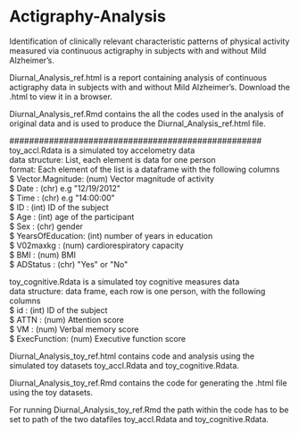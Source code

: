 # Actigraphy-Analysis
Identification of clinically relevant characteristic patterns of physical activity measured via continuous actigraphy in subjects with and without Mild Alzheimer’s.

Diurnal_Analysis_ref.html is a report containing analysis of continuous actigraphy data in subjects with and without Mild Alzheimer’s. Download the .html to view it in a browser.

Diurnal_Analysis_ref.Rmd contains the all the codes used in the analysis of original data and is used to produce the Diurnal_Analysis_ref.html file.

###################################################\
toy_accl.Rdata is a simulated toy accelometry data\
data structure: List, each element is data for one person\
format: Each element of the list is a dataframe with the following columns\
 $ Vector.Magnitude: (num)  Vector magnitude of activity\
 $ Date            : (chr)  e.g "12/19/2012" \
 $ Time            : (chr)  e.g "14:00:00" \
 $ ID              : (int)  ID of the subject\
 $ Age             : (int)  age of the participant\
 $ Sex             : (chr)  gender\
 $ YearsOfEducation: (int)  number of years in education\
 $ V02maxkg        : (num)  cardiorespiratory capacity\
 $ BMI             : (num)  BMI\
 $ ADStatus        : (chr)  "Yes" or "No"

toy_cognitive.Rdata is a simulated toy cognitive measures data\
data structure: data frame, each row is one person, with the following columns\
 $ id          : (int)  ID of the subject\
 $ ATTN        : (num)  Attention score\
 $ VM          : (num)  Verbal memory score\
 $ ExecFunction: (num)  Executive function score

Diurnal_Analysis_toy_ref.html contains code and analysis using the simulated toy datasets toy_accl.Rdata and toy_cognitive.Rdata.

Diurnal_Analysis_toy_ref.Rmd contains the code for generating the .html file using the toy datasets. 

For running Diurnal_Analysis_toy_ref.Rmd the path within the code has to be set to path of the two datafiles toy_accl.Rdata and toy_cognitive.Rdata.
